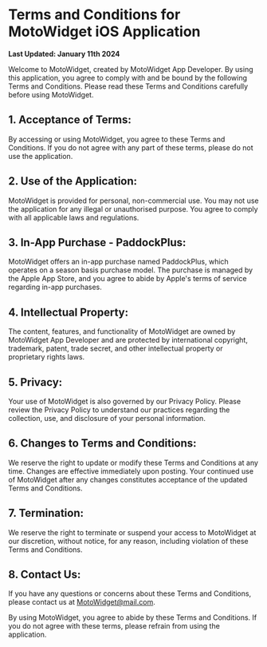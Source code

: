 # Terms and Conditions for MotoWidget iOS Application

**Last Updated: January 11th 2024**

Welcome to MotoWidget, created by MotoWidget App Developer. By using this application, you agree to comply with and be bound by the following Terms and Conditions. Please read these Terms and Conditions carefully before using MotoWidget.

## 1. Acceptance of Terms:
By accessing or using MotoWidget, you agree to these Terms and Conditions. If you do not agree with any part of these terms, please do not use the application.

## 2. Use of the Application:
MotoWidget is provided for personal, non-commercial use. You may not use the application for any illegal or unauthorised purpose. You agree to comply with all applicable laws and regulations.

## 3. In-App Purchase - PaddockPlus:
MotoWidget offers an in-app purchase named PaddockPlus, which operates on a season basis purchase model. The purchase is managed by the Apple App Store, and you agree to abide by Apple's terms of service regarding in-app purchases.

## 4. Intellectual Property:
The content, features, and functionality of MotoWidget are owned by MotoWidget App Developer and are protected by international copyright, trademark, patent, trade secret, and other intellectual property or proprietary rights laws.

## 5. Privacy:
Your use of MotoWidget is also governed by our Privacy Policy. Please review the Privacy Policy to understand our practices regarding the collection, use, and disclosure of your personal information.

## 6. Changes to Terms and Conditions:
We reserve the right to update or modify these Terms and Conditions at any time. Changes are effective immediately upon posting. Your continued use of MotoWidget after any changes constitutes acceptance of the updated Terms and Conditions.

## 7. Termination:
We reserve the right to terminate or suspend your access to MotoWidget at our discretion, without notice, for any reason, including violation of these Terms and Conditions.

## 8. Contact Us:
If you have any questions or concerns about these Terms and Conditions, please contact us at MotoWidget@mail.com.

By using MotoWidget, you agree to abide by these Terms and Conditions. If you do not agree with these terms, please refrain from using the application.
